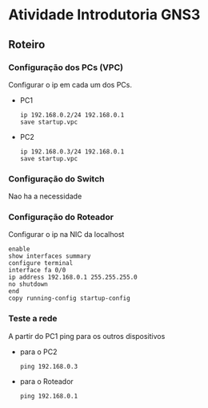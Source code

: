 # Atividade Introdutoria GNS3

## Roteiro

### Configuração dos PCs (VPC)

Configurar o ip em cada um dos PCs.

- PC1

   ```shell
   ip 192.168.0.2/24 192.168.0.1
   save startup.vpc
   ```

- PC2

   ```shell
   ip 192.168.0.3/24 192.168.0.1
   save startup.vpc
   ```

### Configuração do Switch

Nao ha a necessidade

### Configuração do Roteador

Configurar o ip na NIC da localhost


``` shell
enable
show interfaces summary
configure terminal
interface fa 0/0
ip address 192.168.0.1 255.255.255.0
no shutdown
end
copy running-config startup-config
```

### Teste a rede

A partir do PC1 ping para os outros dispositivos

- para o PC2
    ```shell
    ping 192.168.0.3
    ```
- para o Roteador
    ```shell
    ping 192.168.0.1
    ```